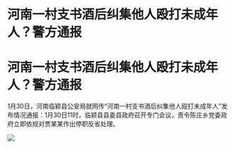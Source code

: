 # 河南一村支书酒后纠集他人殴打未成年人？警方通报

# 河南一村支书酒后纠集他人殴打未成年人？警方通报

1月30日，河南临颖县公安局就网传“河南一村支书酒后纠集他人殴打未成年人”发布情况通报：1月30日11时，临颖县县委县政府召开专门会议，责令陈庄乡党委政府立即依规对贾某某作出停职反省处理。

![](https://inews.gtimg.com/om_bt/O2GbmEEEZDGZ2vjm8V5wOC2J1wyRsVPUXdSFn41LqyveMAA/1000)

